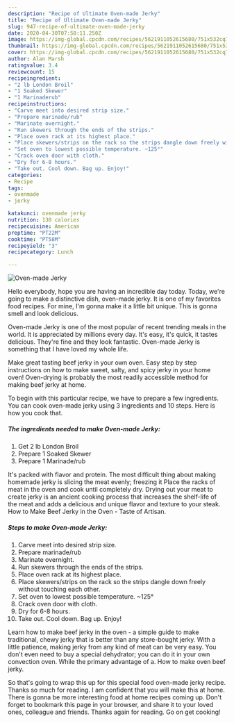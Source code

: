 ```yaml
---
description: "Recipe of Ultimate Oven-made Jerky"
title: "Recipe of Ultimate Oven-made Jerky"
slug: 947-recipe-of-ultimate-oven-made-jerky
date: 2020-04-30T07:58:11.250Z
image: https://img-global.cpcdn.com/recipes/5621911052615680/751x532cq70/oven-made-jerky-recipe-main-photo.jpg
thumbnail: https://img-global.cpcdn.com/recipes/5621911052615680/751x532cq70/oven-made-jerky-recipe-main-photo.jpg
cover: https://img-global.cpcdn.com/recipes/5621911052615680/751x532cq70/oven-made-jerky-recipe-main-photo.jpg
author: Alan Marsh
ratingvalue: 3.4
reviewcount: 15
recipeingredient:
- "2 lb London Broil"
- "1 Soaked Skewer"
- "1 Marinaderub"
recipeinstructions:
- "Carve meet into desired strip size."
- "Prepare marinade/rub"
- "Marinate overnight."
- "Run skewers through the ends of the strips."
- "Place oven rack at its highest place."
- "Place skewers/strips on the rack so the strips dangle down freely without touching each other."
- "Set oven to lowest possible temperature. ~125°"
- "Crack oven door with cloth."
- "Dry for 6-8 hours."
- "Take out. Cool down. Bag up. Enjoy!"
categories:
- Recipe
tags:
- ovenmade
- jerky

katakunci: ovenmade jerky 
nutrition: 130 calories
recipecuisine: American
preptime: "PT22M"
cooktime: "PT58M"
recipeyield: "3"
recipecategory: Lunch

---
```



![Oven-made Jerky](https://img-global.cpcdn.com/recipes/5621911052615680/751x532cq70/oven-made-jerky-recipe-main-photo.jpg)

Hello everybody, hope you are having an incredible day today. Today, we're going to make a distinctive dish, oven-made jerky. It is one of my favorites food recipes. For mine, I'm gonna make it a little bit unique. This is gonna smell and look delicious.

Oven-made Jerky is one of the most popular of recent trending meals in the world. It is appreciated by millions every day. It's easy, it's quick, it tastes delicious. They're fine and they look fantastic. Oven-made Jerky is something that I have loved my whole life.

Make great tasting beef jerky in your own oven. Easy step by step instructions on how to make sweet, salty, and spicy jerky in your home oven! Oven-drying is probably the most readily accessible method for making beef jerky at home.


To begin with this particular recipe, we have to prepare a few ingredients. You can cook oven-made jerky using 3 ingredients and 10 steps. Here is how you cook that.

<!--inarticleads1-->

##### The ingredients needed to make Oven-made Jerky:

1. Get 2 lb London Broil
1. Prepare 1 Soaked Skewer
1. Prepare 1 Marinade/rub


It&#39;s packed with flavor and protein. The most difficult thing about making homemade jerky is slicing the meat evenly; freezing it Place the racks of meat in the oven and cook until completely dry. Drying out your meat to create jerky is an ancient cooking process that increases the shelf-life of the meat and adds a delicious and unique flavor and texture to your steak. How to Make Beef Jerky in the Oven - Taste of Artisan. 

<!--inarticleads2-->

##### Steps to make Oven-made Jerky:

1. Carve meet into desired strip size.
1. Prepare marinade/rub
1. Marinate overnight.
1. Run skewers through the ends of the strips.
1. Place oven rack at its highest place.
1. Place skewers/strips on the rack so the strips dangle down freely without touching each other.
1. Set oven to lowest possible temperature. ~125°
1. Crack oven door with cloth.
1. Dry for 6-8 hours.
1. Take out. Cool down. Bag up. Enjoy!


Learn how to make beef jerky in the oven - a simple guide to make traditional, chewy jerky that is better than any store-bought jerky. With a little patience, making jerky from any kind of meat can be very easy. You don&#39;t even need to buy a special dehydrator; you can do it in your own convection oven. While the primary advantage of a. How to make oven beef jerky. 

So that's going to wrap this up for this special food oven-made jerky recipe. Thanks so much for reading. I am confident that you will make this at home. There is gonna be more interesting food at home recipes coming up. Don't forget to bookmark this page in your browser, and share it to your loved ones, colleague and friends. Thanks again for reading. Go on get cooking!

